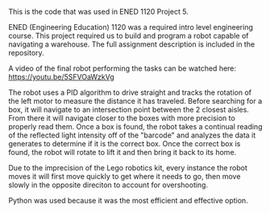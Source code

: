 This is the code that was used in ENED 1120 Project 5.

ENED (Engineering Education) 1120 was a required intro level engineering course. This project required us to build and program a robot capable of navigating a warehouse. The full assignment description is included in the repository.

A video of the final robot performing the tasks can be watched here:
https://youtu.be/5SFVOaWzkVg

The robot uses a PID algorithm to drive straight and tracks the rotation of the left motor to measure the distance it has traveled. 
Before searching for a box, it will navigate to an intersection point between the 2 closest aisles. From there it will navigate closer to the boxes with more precision to properly read them.
Once a box is found, the robot takes a continual reading of the reflected light intensity off of the "barcode" and analyzes the data it generates to determine if it is the correct box.
Once the correct box is found, the robot will rotate to lift it and then bring it back to its home.

Due to the imprecision of the Lego robotics kit, every instance the robot moves it will first move quickly to get where it needs to go, then move slowly in the opposite direciton to account for overshooting.

Python was used because it was the most efficient and effective option. 
